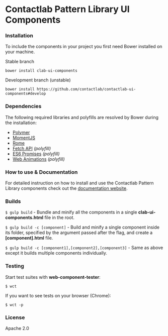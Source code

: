 # Contactlab Pattern Library UI Components

### Installation
To include the components in your project you first need Bower installed on your machine.

Stable branch

	bower install clab-ui-components

Development branch (unstable)

	bower install https://github.com/contactlab/contactlab-ui-components#develop

### Dependencies
The following required libraries and polyfills are resolved by Bower during the installation:

- [Polymer](https://www.polymer-project.org/1.0/)
- [MomentJS](http://momentjs.com/)
- [Rome](https://bevacqua.github.io/rome/)
- [Fetch API](http://github.github.io/fetch/) *(polyfill)*
- [ES6 Promises](https://github.com/stefanpenner/es6-promise) *(polyfill)*
- [Web Animations](https://github.com/web-animations/web-animations-js) *(polyfill)*

### How to use & Documentation
For detailed instruction on how to install and use the Contactlab Pattern Library components check out the [documentation website](https://ux.contactlab.com).

<!-- ### IE issues
Internet Explorer 11 does not support the .from() method in the Array object. You can use [this polyfill](https://github.com/ChilldeinEistee/Array.from) to fix the issue. In a future release we will ship this polyfill within the project. -->

### Builds
`$ gulp build` - Bundle and minify all the components in a single **clab-ui-components.html** file in the root.

`$ gulp build -c [component]` - Build and minify a single component inside its folder, specified by the argument passed after the flag, and create a **[component].html** file.

`$ gulp build -c [component1],[component2],[component3]` - Same as above except it builds multiple components individually.

### Testing  
Start test suites with **web-component-tester**:

	$ wct

If you want to see tests on your browser (Chrome):

	$ wct -p

### License
Apache 2.0
